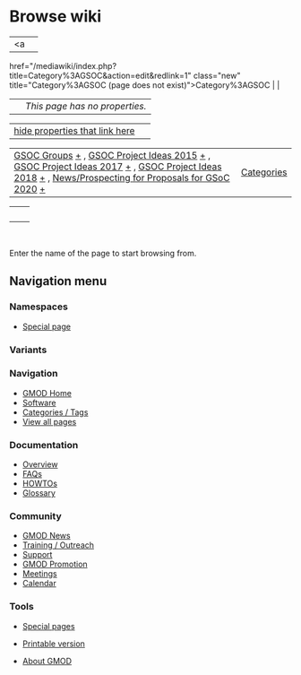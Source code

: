 



<span id="top"></span>




# <span dir="auto">Browse wiki</span>






|  |  |
|----|----|
| <a
href="/mediawiki/index.php?title=Category%3AGSOC&amp;action=edit&amp;redlink=1"
class="new"
title="Category%3AGSOC (page does not exist)">Category%3AGSOC</a> |  |

|     |                                |
|-----|--------------------------------|
|     | *This page has no properties.* |

<span id="smw_browse_incoming"></span>

|  |  |
|----|----|
| [hide properties that link here](/mediawiki/index.php?title=Special:Browse&offset=0&dir=out&article=Category%3AGSOC)  |  |

|  |  |
|----|----|
| <span class="smwb-ivalue">[GSOC Groups](/wiki/GSOC_Groups "GSOC Groups") <span class="smwbrowse">[+](/wiki/Special%3ABrowse/GSOC-20Groups "Special%3ABrowse/GSOC-20Groups")</span></span> , <span class="smwb-ivalue">[GSOC Project Ideas 2015](/wiki/GSOC_Project_Ideas_2015 "GSOC Project Ideas 2015") <span class="smwbrowse">[+](/wiki/Special%3ABrowse/GSOC-20Project-20Ideas-202015 "Special%3ABrowse/GSOC-20Project-20Ideas-202015")</span></span> , <span class="smwb-ivalue">[GSOC Project Ideas 2017](/wiki/GSOC_Project_Ideas_2017 "GSOC Project Ideas 2017") <span class="smwbrowse">[+](/wiki/Special%3ABrowse/GSOC-20Project-20Ideas-202017 "Special%3ABrowse/GSOC-20Project-20Ideas-202017")</span></span> , <span class="smwb-ivalue">[GSOC Project Ideas 2018](/wiki/GSOC_Project_Ideas_2018 "GSOC Project Ideas 2018") <span class="smwbrowse">[+](/wiki/Special%3ABrowse/GSOC-20Project-20Ideas-202018 "Special%3ABrowse/GSOC-20Project-20Ideas-202018")</span></span> , <span class="smwb-ivalue">[News/Prospecting for Proposals for GSoC 2020](/wiki/News/Prospecting_for_Proposals_for_GSoC_2020 "News/Prospecting for Proposals for GSoC 2020") <span class="smwbrowse">[+](/wiki/Special%3ABrowse/News-2FProspecting-20for-20Proposals-20for-20GSoC-202020 "Special%3ABrowse/News-2FProspecting-20for-20Proposals-20for-20GSoC-202020")</span></span> | [Categories](/wiki/Special%3ACategories "Special%3ACategories") |

|     |     |
|-----|-----|
|     |     |

 

Enter the name of the page to start browsing from.  








## Navigation menu



### Namespaces

- <span id="ca-nstab-special">[Special
  page](/wiki/Special%3ABrowse/Category%3AGSOC "This is a special page, you cannot edit the page itself")</span>


### 

### Variants[](#)









<a href="/wiki/Main_Page"
style="background-image: url(http://gmod.org/images/GMOD-cogs.png);"
title="Visit the main page"></a>


### Navigation



- <span id="n-GMOD-Home">[GMOD Home](/wiki/Main_Page)</span>
- <span id="n-Software">[Software](/wiki/GMOD_Components)</span>
- <span id="n-Categories-.2F-Tags">[Categories /
  Tags](/wiki/Categories)</span>
- <span id="n-View-all-pages">[View all
  pages](/wiki/Special:AllPages)</span>




### Documentation



- <span id="n-Overview">[Overview](/wiki/Overview)</span>
- <span id="n-FAQs">[FAQs](/wiki/Category%3AFAQ)</span>
- <span id="n-HOWTOs">[HOWTOs](/wiki/Category%3AHOWTO)</span>
- <span id="n-Glossary">[Glossary](/wiki/Glossary)</span>




### Community



- <span id="n-GMOD-News">[GMOD News](/wiki/GMOD_News)</span>
- <span id="n-Training-.2F-Outreach">[Training /
  Outreach](/wiki/Training_and_Outreach)</span>
- <span id="n-Support">[Support](/wiki/Support)</span>
- <span id="n-GMOD-Promotion">[GMOD
  Promotion](/wiki/GMOD_Promotion)</span>
- <span id="n-Meetings">[Meetings](/wiki/Meetings)</span>
- <span id="n-Calendar">[Calendar](/wiki/Calendar)</span>




### Tools



- <span id="t-specialpages"><a href="/wiki/Special%3ASpecialPages" accesskey="q"
  title="A list of all special pages [q]">Special pages</a></span>
- <span id="t-print"><a
  href="/mediawiki/index.php?title=Special%3ABrowse/Category%3AGSOC&amp;printable=yes"
  rel="alternate" accesskey="p"
  title="Printable version of this page [p]">Printable version</a></span>





- <span id="footer-places-about">[About
  GMOD](/wiki/GMOD%3AAbout "GMOD%3AAbout")</span>

<!-- -->




